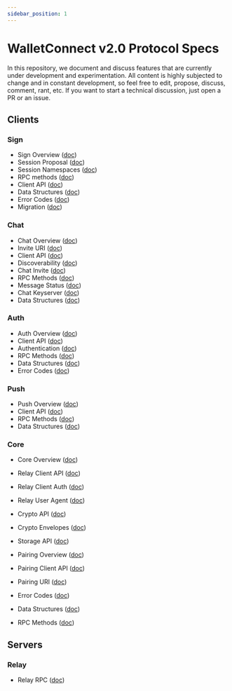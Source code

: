 ```yaml
---
sidebar_position: 1
---
```


# WalletConnect v2.0 Protocol Specs

In this repository, we document and discuss features that are currently under development and experimentation. All content is highly subjected to change and in constant development, so feel free to edit, propose, discuss, comment, rant, etc. If you want to start a technical discussion, just open a PR or an issue.

## Clients

### Sign

- Sign Overview ([doc](clients/sign/README.md))
- Session Proposal ([doc](clients/sign/session-proposal.md))
- Session Namespaces ([doc](clients/sign/session-namespaces.md))
- RPC methods ([doc](clients/sign/rpc-methods.md))
- Client API ([doc](clients/sign/client-api.md))
- Data Structures ([doc](clients/sign/data-structures.md))
- Error Codes ([doc](clients/sign/error-codes.md))
- Migration ([doc](clients/sign/migration.md))

### Chat

- Chat Overview ([doc](clients/chat/README.md))
- Invite URI ([doc](clients/chat/invite-uri.md))
- Client API ([doc](clients/chat/client-api.md))
- Discoverability ([doc](clients/chat/discoverability.md))
- Chat Invite ([doc](clients/chat/chat-invite.md))
- RPC Methods ([doc](clients/chat/rpc-methods.md))
- Message Status ([doc](clients/chat/message-status.md))
- Chat Keyserver ([doc](clients/chat/chat-keyserver.md))
- Data Structures ([doc](clients/chat/data-structures.md))

### Auth

- Auth Overview ([doc](clients/auth/README.md))
- Client API ([doc](clients/auth/client-api.md))
- Authentication ([doc](clients/auth/authentication.md))
- RPC Methods ([doc](clients/auth/rpc-methods.md))
- Data Structures ([doc](clients/auth/data-structures.md))
- Error Codes ([doc](clients/auth/error-codes.md))

### Push

- Push Overview ([doc](clients/push/README.md))
- Client API ([doc](clients/push/client-api.md))
- RPC Methods ([doc](clients/push/rpc-methods.md))
- Data Structures ([doc](clients/push/data-structures.md))

### Core

- Core Overview ([doc](clients/core/README.md))

- Relay Client API ([doc](clients/core/relay/relay-client-api.md))
- Relay Client Auth ([doc](clients/core/relay/relay-client-auth.md))
- Relay User Agent ([doc](clients/core/relay/relay-user-agent.md))

- Crypto API ([doc](clients/core/crypto/crypto-api.md))
- Crypto Envelopes ([doc](clients/core/crypto/crypto-envelopes.md))

- Storage API ([doc](clients/core/storage/storage-api.md))

- Pairing Overview ([doc](clients/core/pairing/README.md))
- Pairing Client API ([doc](clients/core/pairing/pairing-api.md))
- Pairing URI ([doc](clients/core/pairing/pairing-uri.md))
- Error Codes ([doc](clients/core/pairing/error-codes.md))
- Data Structures ([doc](clients/core/pairing/data-structures.md))
- RPC Methods ([doc](clients/core/pairing/rpc-methods.md))

## Servers

### Relay

- Relay RPC ([doc](servers/relay/relay-rpc.md))
